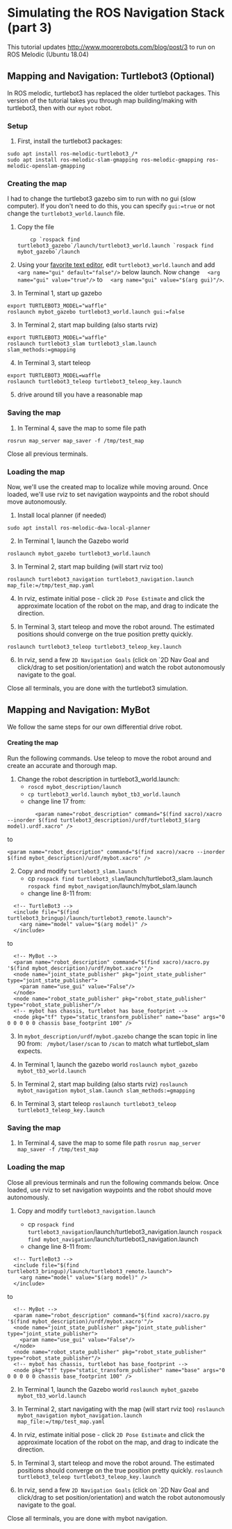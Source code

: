 # Simulating the ROS Navigation Stack (part 3)

This tutorial updates http://www.moorerobots.com/blog/post/3 to run on ROS Melodic (Ubuntu 18.04)

## Mapping and Navigation: Turtlebot3 (Optional)
In ROS melodic, turtlebot3 has replaced the older turtlebot packages.  This
version of the tutorial takes you through map building/making with turtlebot3,
then with our `mybot` robot.

### Setup
1. First, install the turtlebot3 packages:
```
sudo apt install ros-melodic-turtlebot3_/*
sudo apt install ros-melodic-slam-gmapping ros-melodic-gmapping ros-melodic-openslam-gmapping
```

### Creating the map
I had to change the turtlebot3 gazebo sim to run with no gui (slow computer).  If you don't need to do this, you can specify `gui:=true` or not change the `turtlebot3_world.launch` file.

1. Copy the file
    ```
        cp `rospack find turtlebot3_gazebo`/launch/turtlebot3_world.launch `rospack find mybot_gazebo`/launch
    ```
2. Using your [favorite text editor](http://vim.org), edit `turtlebot3_world.launch` and add
`<arg name="gui" default="false"/>` below launch.  Now change
`  <arg name="gui" value="true"/>`
to
`  <arg name="gui" value="$(arg gui)"/>`.  

2.  In Terminal 1, start up gazebo

```
export TURTLEBOT3_MODEL="waffle"
roslaunch mybot_gazebo turtlebot3_world.launch gui:=false
```

3. In Terminal 2, start map building (also starts rviz)
```
export TURTLEBOT3_MODEL="waffle"
roslaunch turtlebot3_slam turtlebot3_slam.launch slam_methods:=gmapping
```

4. In Terminal 3, start teleop
```
export TURTLEBOT3_MODEL=waffle
roslaunch turtlebot3_teleop turtlebot3_teleop_key.launch
```

5. drive around till you have a reasonable map

### Saving the map
1. In Terminal 4, save the map to some file path
```
rosrun map_server map_saver -f /tmp/test_map
```
Close all previous terminals.

### Loading the map
Now, we'll use the created map to localize while moving around.  Once
loaded, we'll use rviz to set navigation waypoints and the robot should move
autonomously.

1. Install local planner (if needed)
```
sudo apt install ros-melodic-dwa-local-planner
```

2. In Terminal 1, launch the Gazebo world
```
roslaunch mybot_gazebo turtlebot3_world.launch
```

3. In Terminal 2, start map building (will start rviz too)
```
roslaunch turtlebot3_navigation turtlebot3_navigation.launch map_file:=/tmp/test_map.yaml
```

4. In rviz, estimate initial pose - click `2D Pose Estimate` and click the approximate location of the robot on the map, and drag to indicate the direction.

5. In Terminal 3, start teleop and move the robot around.  The estimated positions should converge on the true position pretty quickly.
```
roslaunch turtlebot3_teleop turtlebot3_teleop_key.launch
```

6. In rviz, send a few `2D Navigation Goals` (click on `2D Nav Goal and click/drag to set position/orientation) and watch the robot autonomously navigate to the goal.

Close all terminals, you are done with the turtlebot3 simulation.

## Mapping and Navigation: MyBot
We follow the same steps for our own differential drive robot.

#### Creating the map
Run the following commands.  Use teleop to move the robot around and create an accurate and thorough map.

1. Change the robot description in turtlebot3_world.launch:
    * `roscd mybot_description/launch`
    * `cp turtlebot3_world.launch mybot_tb3_world.launch`
    * change line 17 from:
```
         <param name="robot_description" command="$(find xacro)/xacro --inorder $(find turtlebot3_description)/urdf/turtlebot3_$(arg model).urdf.xacro" /> 
```
to
```
<param name="robot_description" command="$(find xacro)/xacro --inorder $(find mybot_description)/urdf/mybot.xacro" /> 
```

2. Copy and modify `turtlebot3_slam.launch`
    * cp ``rospack find turtlebot3_slam``/launch/turtlebot3_slam.launch ``rospack find mybot_navigation``/launch/mybot_slam.launch
    * change line 8-11 from:
```
  <!-- TurtleBot3 -->
  <include file="$(find turtlebot3_bringup)/launch/turtlebot3_remote.launch">
    <arg name="model" value="$(arg model)" />
  </include>
```
to
```
  <!-- MyBot -->
  <param name="robot_description" command="$(find xacro)/xacro.py '$(find mybot_description)/urdf/mybot.xacro'"/>
  <node name="joint_state_publisher" pkg="joint_state_publisher" type="joint_state_publisher">
    <param name="use_gui" value="False"/>
  </node>
  <node name="robot_state_publisher" pkg="robot_state_publisher" type="robot_state_publisher"/>
  <!-- mybot has chassis, turtlebot has base_footprint -->
  <node pkg="tf" type="static_transform_publisher" name="base" args="0 0 0 0 0 0 chassis base_footprint 100" />
```

3. In `mybot_description/urdf/mybot.gazebo` change the scan topic in line 90 from:
   ` /mybot/laser/scan` to `/scan`
 to match what turtlebot_slam expects.

4. In Terminal 1, launch the gazebo world
`roslaunch mybot_gazebo mybot_tb3_world.launch`

5. In Terminal 2, start map building (also starts rviz)
`roslaunch mybot_navigation mybot_slam.launch slam_methods:=gmapping`

6. In Terminal 3, start teleop
`roslaunch turtlebot3_teleop turtlebot3_teleop_key.launch`

### Saving the map
1. In Terminal 4, save the map to some file path
`rosrun map_server map_saver -f /tmp/test_map`

### Loading the map
Close all previous terminals and run the following commands below.  Once loaded, use rviz to set navigation waypoints and the robot should move autonomously.

1. Copy and modify `turtlebot3_navigation.launch`

    * cp `rospack find turtlebot3_navigation`/launch/turtlebot3_navigation.launch `rospack find mybot_navigation`/launch/turtlebot3_navigation.launch
    * change line 8-11 from:
```
  <!-- TurtleBot3 -->
  <include file="$(find turtlebot3_bringup)/launch/turtlebot3_remote.launch">
    <arg name="model" value="$(arg model)" />
  </include>
```
to
```
  <!-- MyBot -->
  <param name="robot_description" command="$(find xacro)/xacro.py '$(find mybot_description)/urdf/mybot.xacro'"/>
  <node name="joint_state_publisher" pkg="joint_state_publisher" type="joint_state_publisher">
    <param name="use_gui" value="False"/>
  </node>
  <node name="robot_state_publisher" pkg="robot_state_publisher" type="robot_state_publisher"/>
  <!-- mybot has chassis, turtlebot has base_footprint -->
  <node pkg="tf" type="static_transform_publisher" name="base" args="0 0 0 0 0 0 chassis base_footprint 100" />
```

2. In Terminal 1, launch the Gazebo world
`roslaunch mybot_gazebo mybot_tb3_world.launch`

3. In Terminal 2, start navigating with the map (will start rviz too)
`roslaunch mybot_navigation mybot_navigation.launch map_file:=/tmp/test_map.yaml`

4. In rviz, estimate initial pose - click `2D Pose Estimate` and click the approximate location of the robot on the map, and drag to indicate the direction.

5. In Terminal 3, start teleop and move the robot around.  The estimated positions should converge on the true position pretty quickly.
`roslaunch turtlebot3_teleop turtlebot3_teleop_key.launch`

6. In rviz, send a few `2D Navigation Goals` (click on `2D Nav Goal and click/drag to set position/orientation) and watch the robot autonomously navigate to the goal.

Close all terminals, you are done with mybot navigation.
